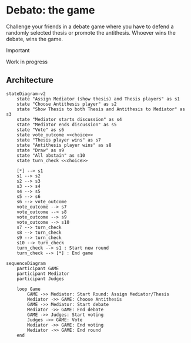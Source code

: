# Debato: the game

Challenge your friends in a debate game where you have to defend a randomly selected thesis or promote the antithesis.
Whoever wins the debate, wins the game.

> [!IMPORTANT]  
> Work in progress

## Architecture

```mermaid
stateDiagram-v2
    state "Assign Mediator (show thesis) and Thesis players" as s1
    state "Choose Antithesis player" as s2
    state "Show Thesis to both Thesis and Antithesis to Mediator" as s3
    state "Mediator starts discussion" as s4
    state "Mediator ends discussion" as s5
    state "Vote" as s6
    state vote_outcome <<choice>>
    state "Thesis player wins" as s7
    state "Antithesis player wins" as s8
    state "Draw" as s9
    state "All abstain" as s10
    state turn_check <<choice>>

    [*] --> s1
    s1 --> s2
    s2 --> s3
    s3 --> s4
    s4 --> s5
    s5 --> s6
    s6 --> vote_outcome
    vote_outcome --> s7
    vote_outcome --> s8
    vote_outcome --> s9
    vote_outcome --> s10
    s7 --> turn_check
    s8 --> turn_check
    s9 --> turn_check
    s10 --> turn_check
    turn_check --> s1 : Start new round
    turn_check --> [*] : End game
```

```mermaid
sequenceDiagram
    participant GAME
    participant Mediator
    participant Judges

    loop Game
        GAME ->> Mediator: Start Round: Assign Mediator/Thesis
        Mediator ->> GAME: Choose Antithesis
        GAME ->> Mediator: Start debate
        Mediator ->> GAME: End debate
        GAME ->> Judges: Start voting
        Judges ->> GAME: Vote
        Mediator ->> GAME: End voting
        Mediator ->> GAME: End round
    end
```
